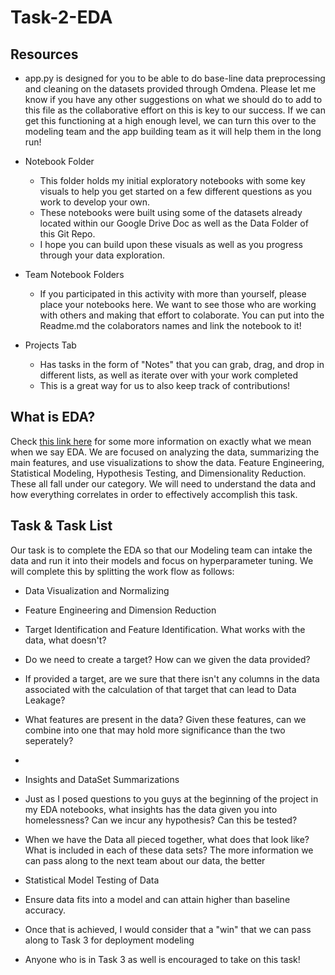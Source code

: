 # Task-2-EDA
## Resources
* app.py is designed for you to be able to do base-line data preprocessing and cleaning on the datasets provided through Omdena. Please let me know if you have any other suggestions on what we should do to add to this file as the collaborative effort on this is key to our success. If we can get this functioning at a high enough level, we can turn this over to the modeling team and the app building team as it will help them in the long run!

* Notebook Folder
  * This folder holds my initial exploratory notebooks with some key visuals to help you get started on a few different questions as you work to develop your own. 
  * These notebooks were built using some of the datasets already located within our Google Drive Doc as well as the Data Folder of this Git Repo. 
  * I hope you can build upon these visuals as well as you progress through your data exploration.
  
* Team Notebook Folders
  * If you participated in this activity with more than yourself, please place your notebooks here. We want to see those who are working with others and making that effort to colaborate. You can put into the Readme.md the colaborators names and link the notebook to it!
  
* Projects Tab
  * Has tasks in the form of "Notes" that you can grab, drag, and drop in different lists, as well as iterate over with your work completed
  * This is a great way for us to also keep track of contributions!  

## What is EDA? 
Check [this link here](https://www.ibm.com/cloud/learn/exploratory-data-analysis) for some more information on exactly what we mean when we say EDA. We are focused on analyzing the data, summarizing the main features, and use visualizations to show the data. Feature Engineering, Statistical Modeling, Hypothesis Testing, and Dimensionality Reduction. These all fall under our category. We will need to understand the data and how everything correlates in order to effectively accomplish this task. 

## Task & Task List
Our task is to complete the EDA so that our Modeling team can intake the data and run it into their models and focus on hyperparameter tuning. We will complete this by splitting the work flow as follows:

* Data Visualization and Normalizing
* Feature Engineering and Dimension Reduction
 * Target Identification and Feature Identification. What works with the data, what doesn't?
  * Do we need to create a target? How can we given the data provided?
  * If provided a target, are we sure that there isn't any columns in the data associated with the calculation of that target that can lead to Data Leakage?
  * What features are present in the data? Given these features, can we combine into one that may hold more significance than the two seperately?
  * 

* Insights and DataSet Summarizations
 * Just as I posed questions to you guys at the beginning of the project in my EDA notebooks, what insights has the data given you into homelessness? Can we incur any hypothesis? Can this be tested? 
 * When we have the Data all pieced together, what does that look like? What is included in each of these data sets? The more information we can pass along to the next team about our data, the better

* Statistical Model Testing of Data
 * Ensure data fits into a model and can attain higher than baseline accuracy.
 * Once that is achieved, I would consider that a "win" that we can pass along to Task 3 for deployment modeling
 * Anyone who is in Task 3 as well is encouraged to take on this task!
